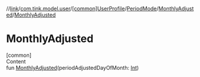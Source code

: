 //[link](../../../../index.md)/[com.tink.model.user](../../../index.md)/[[common]UserProfile](../../index.md)/[PeriodMode](../index.md)/[MonthlyAdjusted](index.md)/[MonthlyAdjusted](-monthly-adjusted.md)



# MonthlyAdjusted  
[common]  
Content  
fun [MonthlyAdjusted](-monthly-adjusted.md)(periodAdjustedDayOfMonth: [Int](https://kotlinlang.org/api/latest/jvm/stdlib/kotlin/-int/index.html))  



